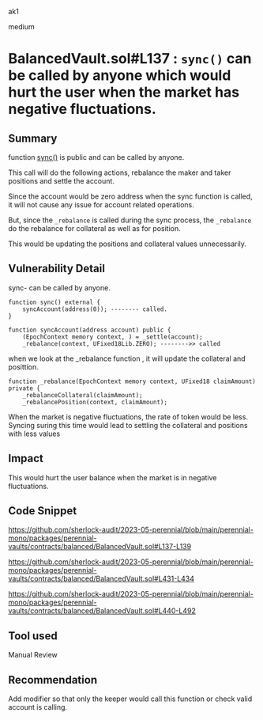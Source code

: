 ak1

medium

# BalancedVault.sol#L137 : `sync()` can be called by anyone which would hurt the user when the market has negative fluctuations.

## Summary

function [sync()](https://github.com/sherlock-audit/2023-05-perennial/blob/main/perennial-mono/packages/perennial-vaults/contracts/balanced/BalancedVault.sol#L137) is public and can be called by anyone.

This call will do the following actions, rebalance the maker and taker positions and settle the account.

Since the account would be zero address when the sync function is called, it will not cause any issue for account related operations.

But, since the  `_rebalance` is called during the sync process, the `_rebalance` do the rebalance for collateral as well as for position.

This would be updating the positions and collateral values unnecessarily.

## Vulnerability Detail

sync- can be called by anyone.

    function sync() external {
        syncAccount(address(0)); -------- called.
    }

    function syncAccount(address account) public {
        (EpochContext memory context, ) = _settle(account);
        _rebalance(context, UFixed18Lib.ZERO); -------->> called

when we look at the _rebalance function , it will update the collateral and posittion.

    function _rebalance(EpochContext memory context, UFixed18 claimAmount) private {
        _rebalanceCollateral(claimAmount);
        _rebalancePosition(context, claimAmount);

When the market is negative fluctuations, the rate of token would be less. Syncing suring this time would lead to settling the collateral and positions with less values


## Impact

This would hurt the user balance when the market is in negative fluctuations.

## Code Snippet

https://github.com/sherlock-audit/2023-05-perennial/blob/main/perennial-mono/packages/perennial-vaults/contracts/balanced/BalancedVault.sol#L137-L139

https://github.com/sherlock-audit/2023-05-perennial/blob/main/perennial-mono/packages/perennial-vaults/contracts/balanced/BalancedVault.sol#L431-L434

https://github.com/sherlock-audit/2023-05-perennial/blob/main/perennial-mono/packages/perennial-vaults/contracts/balanced/BalancedVault.sol#L440-L492

## Tool used

Manual Review

## Recommendation

Add modifier so that only the keeper would call this function or check valid account is calling.
